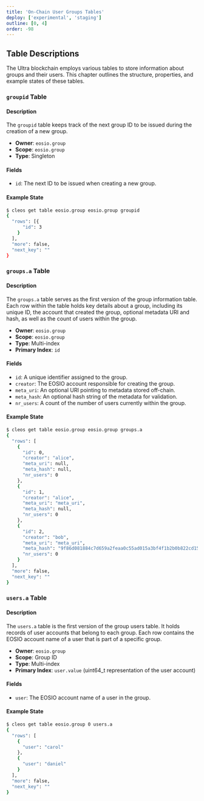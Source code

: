 ```yaml
---
title: 'On-Chain User Groups Tables'
deploy: ['experimental', 'staging']
outline: [0, 4]
order: -98
---
```


## Table Descriptions

The Ultra blockchain employs various tables to store information about groups and their users. This chapter outlines the structure, properties, and example states of these tables.

### `groupid` Table


#### Description
The `groupid` table keeps track of the next group ID to be issued during the creation of a new group.

- **Owner**: `eosio.group`
- **Scope**: `eosio.group`
- **Type**: Singleton

#### Fields

- `id`: The next ID to be issued when creating a new group.

#### Example State

```bash
$ cleos get table eosio.group eosio.group groupid
{
  "rows": [{
      "id": 3
    }
  ],
  "more": false,
  "next_key": ""
}
```


### `groups.a` Table


#### Description
The `groups.a` table serves as the first version of the group information table. Each row within the table holds key details about a group, including its unique ID, the account that created the group, optional metadata URI and hash, as well as the count of users within the group.

- **Owner**: `eosio.group`
- **Scope**: `eosio.group`
- **Type**: Multi-index
- **Primary Index**: `id`

#### Fields

- `id`: A unique identifier assigned to the group.
- `creator`: The EOSIO account responsible for creating the group.
- `meta_uri`: An optional URI pointing to metadata stored off-chain.
- `meta_hash`: An optional hash string of the metadata for validation.
- `nr_users`: A count of the number of users currently within the group.

#### Example State

```bash
$ cleos get table eosio.group eosio.group groups.a
{
  "rows": [
    {
      "id": 0,
      "creator": "alice",
      "meta_uri": null,
      "meta_hash": null,
      "nr_users": 0
    },
    {
      "id": 1,
      "creator": "alice",
      "meta_uri": "meta_uri",
      "meta_hash": null,
      "nr_users": 0
    },
    {
      "id": 2,
      "creator": "bob",
      "meta_uri": "meta_uri",
      "meta_hash": "9f86d081884c7d659a2feaa0c55ad015a3bf4f1b2b0b822cd15d6c15b0f00a08",
      "nr_users": 0
    }
  ],
  "more": false,
  "next_key": ""
}
```

### `users.a` Table


#### Description
The `users.a` table is the first version of the group users table. It holds records of user accounts that belong to each group. Each row contains the EOSIO account name of a user that is part of a specific group.

- **Owner**: `eosio.group`
- **Scope**: Group ID
- **Type**: Multi-index
- **Primary Index**: `user.value` (uint64_t representation of the user account)

#### Fields

- `user`: The EOSIO account name of a user in the group.

#### Example State

```bash
$ cleos get table eosio.group 0 users.a
{
  "rows": [
    {
      "user": "carol"
    },
    {
      "user": "daniel"
    }
  ],
  "more": false,
  "next_key": ""
}
```

